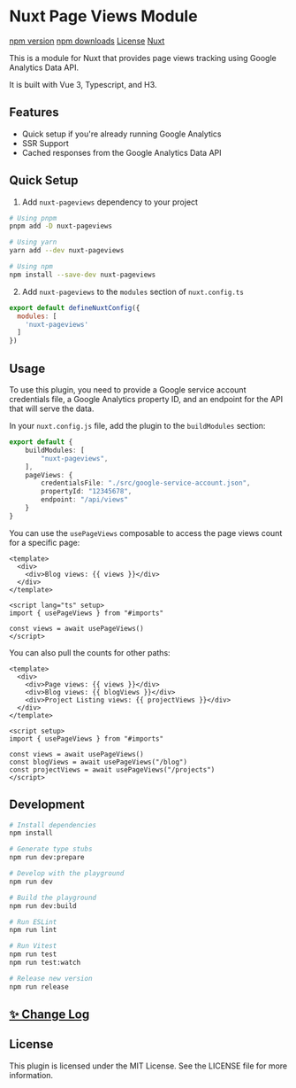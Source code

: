 # Nuxt Page Views Module

[npm version][npm-version-href]
[npm downloads][npm-downloads-href]
[License][license-href]
[Nuxt][nuxt-href]

This is a module for Nuxt that provides page views tracking using Google Analytics Data API.

It is built with Vue 3, Typescript, and H3.

## Features

- Quick setup if you're already running Google Analytics
- SSR Support
- Cached responses from the Google Analytics Data API

## Quick Setup

1. Add `nuxt-pageviews` dependency to your project

```bash
# Using pnpm
pnpm add -D nuxt-pageviews

# Using yarn
yarn add --dev nuxt-pageviews

# Using npm
npm install --save-dev nuxt-pageviews
```

2. Add `nuxt-pageviews` to the `modules` section of `nuxt.config.ts`

```js
export default defineNuxtConfig({
  modules: [
    'nuxt-pageviews'
  ]
})
```

## Usage

To use this plugin, you need to provide a Google service account credentials file, a Google Analytics property ID, and an endpoint for the API that will serve the data.

In your `nuxt.config.js` file, add the plugin to the `buildModules` section:

```ts
export default {
    buildModules: [
        "nuxt-pageviews",
    ],
    pageViews: {
        credentialsFile: "./src/google-service-account.json",
        propertyId: "12345678",
        endpoint: "/api/views"
    }
}
```

You can use the `usePageViews` composable to access the page views count for a specific page:

```vue
<template>
  <div>
    <div>Blog views: {{ views }}</div>
  </div>
</template>

<script lang="ts" setup>
import { usePageViews } from "#imports"

const views = await usePageViews()
</script>
```

You can also pull the counts for other paths:

```vue
<template>
  <div>
    <div>Page views: {{ views }}</div>
    <div>Blog views: {{ blogViews }}</div>
    <div>Project Listing views: {{ projectViews }}</div>
  </div>
</template>

<script setup>
import { usePageViews } from "#imports"

const views = await usePageViews()
const blogViews = await usePageViews("/blog")
const projectViews = await usePageViews("/projects")
</script>
```

## Development

```bash
# Install dependencies
npm install

# Generate type stubs
npm run dev:prepare

# Develop with the playground
npm run dev

# Build the playground
npm run dev:build

# Run ESLint
npm run lint

# Run Vitest
npm run test
npm run test:watch

# Release new version
npm run release
```

## [✨  Change Log](/CHANGELOG.md)

## License

This plugin is licensed under the MIT License. See the LICENSE file for more information.


<!-- Badges -->

[npm-version-src]: https://img.shields.io/npm/v/nuxt-pageviews/latest.svg?style=flat&colorA=18181B&colorB=28CF8D

[npm-version-href]: https://npmjs.com/package/nuxt-pageviews

[npm-downloads-src]: https://img.shields.io/npm/dm/nuxt-pageviews.svg?style=flat&colorA=18181B&colorB=28CF8D

[npm-downloads-href]: https://npmjs.com/package/nuxt-pageviews

[license-src]: https://img.shields.io/npm/l/nuxt-pageviews.svg?style=flat&colorA=18181B&colorB=28CF8D

[license-href]: https://npmjs.com/package/nuxt-pageviews

[nuxt-src]: https://img.shields.io/badge/Nuxt-18181B?logo=nuxt.js

[nuxt-href]: https://nuxt.com

